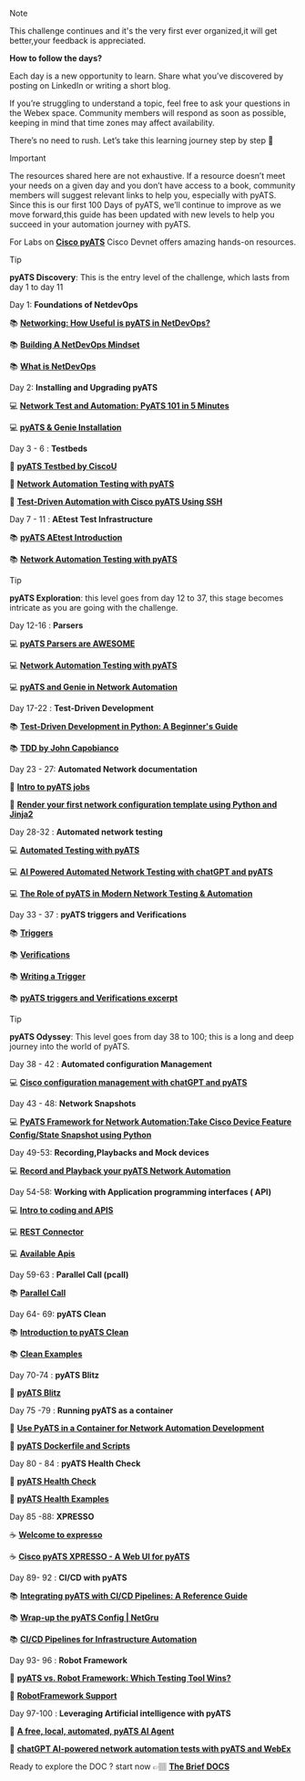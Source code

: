 > [!NOTE]  
> This challenge continues and it's the very first ever organized,it will get better,your feedback is appreciated.


**How to follow the days?**

Each day is a new opportunity to learn. Share what you’ve discovered by posting on LinkedIn or writing a short blog.

If you’re struggling to understand a topic, feel free to ask your questions in the Webex space. Community members will respond as soon as possible, keeping in mind that time zones may affect availability.

There’s no need to rush. Let’s take this learning journey step by step :turtle:


> [!IMPORTANT]
> The resources shared here are not exhaustive. If a resource doesn’t meet your
> needs on a given day and you don’t have access to a book, community members
> will suggest relevant links to help you, especially with pyATS. Since this is
> our first 100 Days of pyATS, we’ll continue to improve as we move forward,this guide has been updated with new levels to help you succeed in your automation journey with pyATS.

For Labs on [**Cisco pyATS**](https://developer.cisco.com/search?type=all&q=pyATS) Cisco Devnet offers amazing hands-on resources.


> [!TIP]
> **pyATS Discovery**: This is the entry level of the challenge, which lasts from day 1 to day 11 


Day 1: **Foundations of NetdevOps**

:books: [**Networking: How Useful is pyATS in NetDevOps?**](https://hackernoon.com/networking-how-useful-is-pyats-in-netdevops)

:books: [**Building A NetDevOps Mindset**](https://www.itential.com/blog/company/infrastructure-as-code/building-a-netdevops-mindset/)

:books: [**What is NetDevOps**](https://www.pynetlabs.com/what-is-netdevops/)


Day 2: **Installing and Upgrading pyATS**

:computer: [**Network Test and Automation: PyATS 101 in 5 Minutes**](https://hackernoon.com/network-test-and-automation-pyats-101-in-5-minutes) 

:computer: [**pyATS & Genie Installation**](https://youtu.be/xq_iBlEwfq8)


Day 3 - 6 : **Testbeds**

:gem: [**pyATS Testbed by CiscoU**](https://youtu.be/nFY0THRtLx8) 

:gem: [**Network Automation Testing with pyATS**](https://ondemandelearning.cisco.com/apollo-alpha/mc_naec10_13/pages/1)

:gem: [**Test-Driven Automation with Cisco pyATS Using SSH**](https://ciscolearning.github.io/cisco-learning-codelabs/posts/pyats-ssh/#0) 


Day 7 - 11 : **AEtest Test Infrastructure**

:books: [**pyATS AEtest Introduction**](https://rayka-co.com/lesson/pyats-aetest-introduction/)

:books: [**Network Automation Testing with pyATS**](https://ondemandelearning.cisco.com/apollo-alpha/mc_naec10_13/pages/1)



> [!TIP]
> **pyATS Exploration**: this level goes from day 12 to 37, this stage becomes intricate as you are going with the challenge.


Day 12-16 : **Parsers**

:computer: [**pyATS Parsers are AWESOME**](https://youtu.be/KRZcGxvZRmI)

:computer: [**Network Automation Testing with pyATS**](https://ondemandelearning.cisco.com/apollo-alpha/mc_naec10_13/pages/1)

:computer: [**pyATS and Genie in Network Automation**](https://rayka-co.com/lesson/pyats-and-genie-in-network-automation/)


Day 17-22 : **Test-Driven Development**

:books: [**Test-Driven Development in Python: A Beginner's Guide**](https://www.datacamp.com/tutorial/test-driven-development-in-python)

:books: [**TDD by John Capobianco**](https://www.ciscolive.com/c/dam/r/ciscolive/global-event/docs/2023/pdf/BRKCRT-2013.pdf)


Day 23 - 27: **Automated Network documentation**

:gem: [**Intro to pyATS jobs**](https://netcraftsmen.com/network-validation-with-pyats/)

:gem: [**Render your first network configuration template using Python and Jinja2**](https://blogs.cisco.com/developer/network-configuration-template)


Day 28-32 : **Automated network testing**

:computer: [**Automated Testing with pyATS**](https://youtu.be/ahf_3P_OmIs)

:computer: [**AI Powered Automated Network Testing with chatGPT and pyATS**](https://youtu.be/wdGhzrtV6E0)

:computer: [**The Role of pyATS in Modern Network Testing & Automation**](https://orhanergun.net/the-role-of-pyats-in-modern-network-testing-automation)


Day 33 - 37 : **pyATS triggers and Verifications** 

:books: [**Triggers**](https://www.ciscopress.com/articles/article.asp?p=3197441&seqNum=3) 

:books: [**Verifications**](https://www.ciscopress.com/articles/article.asp?p=3197441&seqNum=4)

:books: [**Writing a Trigger**](https://github.com/CiscoTestAutomation/getting-started/blob/main/develop-guide/writetrigger/writetrigger.rst)

:books: [**pyATS triggers and Verifications excerpt**](https://ptgmedia.pearsoncmg.com/images/9780138031671/samplepages/9780138031671_Sample.pdf)



> [!TIP]
> **pyATS Odyssey**: This level goes from day 38 to 100; this is a long and deep journey into the world of pyATS.


Day 38 - 42 : **Automated configuration Management**

:computer: [**Cisco configuration management with chatGPT and pyATS**](https://youtu.be/8EXXSpUWTw8)

Day 43 - 48: **Network Snapshots**

:computer: [**PyATS Framework for Network Automation:Take Cisco Device Feature Config/State Snapshot using Python**](https://youtu.be/KBHxgZFeJCc)


Day 49-53: **Recording,Playbacks and Mock devices**

:computer: [**Record and Playback your pyATS Network Automation**](https://youtu.be/koXiW2M3z04)


Day 54-58: **Working with Application programming interfaces ( API)**

:computer: [**Intro to coding and APIS**](https://developer.cisco.com/learning/modules/programming-fundamentals/intro-coding-and-apis/introduction/)

:computer: [**REST Connector**](https://developer.cisco.com/docs/rest-connector/)

:computer: [**Available Apis**](https://pubhub.devnetcloud.com/media/genie-feature-browser/docs/#/apis)


Day 59-63 : **Parallel Call (pcall)**

:books: [**Parallel Call**](https://docs.devnetexperttraining.com/static-docs/pyATS/async/pcall.html)


Day 64- 69: **pyATS Clean**

:books: [**Introduction to pyATS Clean**](https://pubhub.devnetcloud.com/media/genie-docs/docs/clean/index.html)

:books: [**Clean Examples**](https://github.com/CiscoTestAutomation/examples/tree/master/clean) 


Day 70-74 : **pyATS Blitz**

:pencil: [**pyATS Blitz**](https://pubhub.devnetcloud.com/media/genie-docs/docs/blitz/index.html)

Day 75 -79 : **Running pyATS as a container**

:pencil: [**Use PyATS in a Container for Network Automation Development**](https://youtu.be/1sL9Q4_1Puw)

:pencil: [**pyATS Dockerfile and Scripts**](https://github.com/CiscoTestAutomation/pyats-docker)

Day 80 - 84 : **pyATS Health Check**

:microscope: [**pyATS Health Check**](https://pubhub.devnetcloud.com/media/genie-docs/docs/health/index.html)

:microscope: [**pyATS Health Examples**](https://github.com/CiscoTestAutomation/examples/tree/master/health)


Day 85 -88: **XPRESSO** 

:coffee: [**Welcome to expresso**](https://developer.cisco.com/docs/xpresso/welcome/#-welcome-to-xpresso)

:coffee: [**Cisco pyATS XPRESSO - A Web UI for pyATS**](https://youtu.be/tK8FQ1CzQFo)


Day 89- 92 : **CI/CD with pyATS**

:books: [**Integrating pyATS with CI/CD Pipelines: A Reference Guide**](https://orhanergun.net/integrating-pyats-with-ci-cd-pipelines-a-reference-guide)

:books: [**Wrap-up the pyATS Config | NetGru**](https://youtu.be/Wh0xUUQKxSg)

:books: [**CI/CD Pipelines for Infrastructure Automation**](https://youtu.be/IDAs9eq_NOU)


Day 93- 96 : **Robot Framework**

:robot: [**pyATS vs. Robot Framework: Which Testing Tool Wins?**](https://orhanergun.net/pyats-vs-robot-framework-which-testing-tool-wins)

:robot: [**RobotFramework Support**](https://pubhub.devnetcloud.com/media/pyats/docs/robot/index.html#)



Day 97-100 : **Leveraging Artificial intelligence with pyATS**

:brain: [**A free, local, automated, pyATS AI Agent**](https://youtu.be/-YexrtDweGo)

:brain: [**chatGPT AI-powered network automation tests with pyATS and WebEx**](https://youtu.be/V6naa8bvbN0)


Ready to explore the DOC ? start now 👉🏽 [**The Brief DOCS**](https://github.com/verlaine-muhungu/100-Days-of-Cisco-PyATS-/blob/main/Brief%20DOCS%20/Brief%20DOCS.md)

